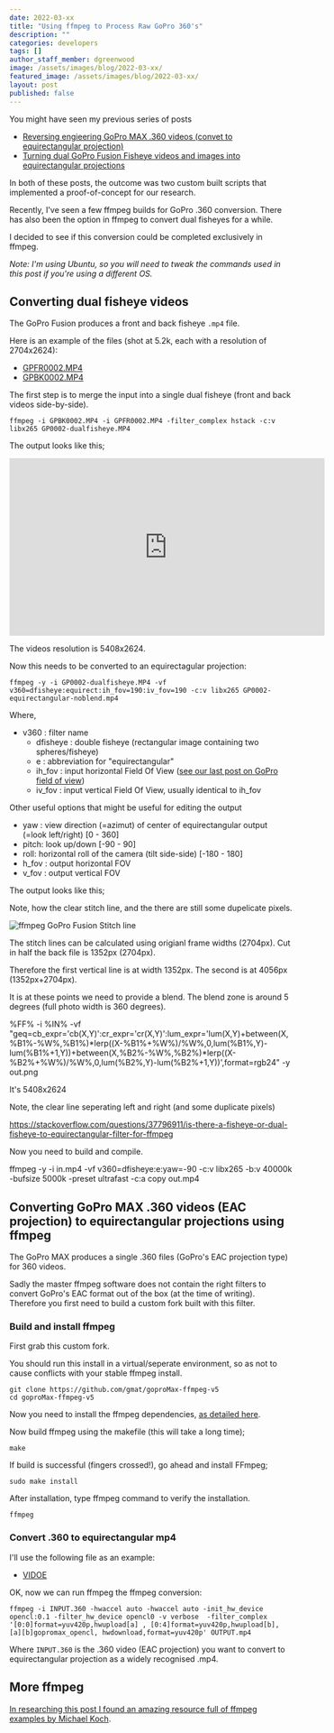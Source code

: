 ```yaml
---
date: 2022-03-xx
title: "Using ffmpeg to Process Raw GoPro 360's"
description: ""
categories: developers
tags: []
author_staff_member: dgreenwood
image: /assets/images/blog/2022-03-xx/
featured_image: /assets/images/blog/2022-03-xx/
layout: post
published: false
---
```



You might have seen my previous series of posts

* [Reversing engieering GoPro MAX .360 videos (convet to equirectangular projection)]()
* [Turning dual GoPro Fusion Fisheye videos and images into equirectangular projections](/blog/2021/gopro-fusion-fisheye-stitching-part-1)

In both of these posts, the outcome was two custom built scripts that implemented a proof-of-concept for our research.

Recently, I've seen a few ffmpeg builds for GoPro .360 conversion. There has also been the option in ffmpeg to convert dual fisheyes for a while.

I decided to see if this conversion could be completed exclusively in ffmpeg.

_Note: I'm using Ubuntu, so you will need to tweak the commands used in this post if you're using a different OS._






## Converting dual fisheye videos

The GoPro Fusion produces a front and back fisheye `.mp4` file.

Here is an example of the files (shot at 5.2k, each with a resolution of 2704x2624):

* [GPFR0002.MP4](https://drive.google.com/file/d/1bbyvicY2b_KkSf-0MaKISwyR4fHr5Aqf/view?usp=sharing)
* [GPBK0002.MP4](https://drive.google.com/file/d/1bZQyCc0ci7bnXahlJxppf1E08nQC023C/view?usp=sharing)


The first step is to merge the input into a single dual fisheye (front and back videos side-by-side).

```shell
ffmpeg -i GPBK0002.MP4 -i GPFR0002.MP4 -filter_complex hstack -c:v libx265 GP0002-dualfisheye.MP4
```

The output looks like this;

<iframe width="560" height="315" src="https://www.youtube-nocookie.com/embed/tXOiW1bAWqY" title="YouTube video player" frameborder="0" allow="accelerometer; autoplay; clipboard-write; encrypted-media; gyroscope; picture-in-picture" allowfullscreen></iframe>

The videos resolution is 5408x2624.

Now this needs to be converted to an equirectagular projection:

```shell
ffmpeg -y -i GP0002-dualfisheye.MP4 -vf v360=dfisheye:equirect:ih_fov=190:iv_fov=190 -c:v libx265 GP0002-equirectangular-noblend.mp4
```

Where,

* v360 : filter name
	* dfisheye : double fisheye (rectangular image containing two spheres/fisheye)
	* e : abbreviation for "equirectangular"
	* ih_fov : input horizontal Field Of View ([see our last post on GoPro field of view](/blog/2021/gopro-fusion-fisheye-stitching-part-4))
	* iv_fov : input vertical Field Of View, usually identical to ih_fov

Other useful options that might be useful for editing the output

* yaw : view direction (=azimut) of center of equirectangular output (=look left/right) [0 - 360]
* pitch: look up/down [-90 - 90]
* roll: horizontal roll of the camera (tilt side-side) [-180 - 180]
* h_fov : output horizontal FOV
* v_fov : output vertical FOV



The output looks like this;



Note, how the clear stitch line, and the there are still some dupelicate pixels.

<img class="img-fluid" src="/assets/images/blog/2022-02-11/ffmpeg-gopro-fusion-stitch-line.png" alt="ffmpeg GoPro Fusion Stitch line" title="ffmpeg GoPro Fusion Stitch line" />

The stitch lines can be calculated using origianl frame widths (2704px). Cut in half the back file is 1352px (2704px).

Therefore the first vertical line is at width 1352px. The second is at 4056px (1352px+2704px).

It is at these points we need to provide a blend. The blend zone is around 5 degrees (full photo width is 360 degrees).











%FF% -i %IN% -vf "geq=cb_expr='cb(X,Y)':cr_expr='cr(X,Y)':lum_expr='lum(X,Y)+between(X,%B1%-%W%,%B1%)*lerp((X-%B1%+%W%)/%W%,0,lum(%B1%,Y)-lum(%B1%+1,Y))+between(X,%B2%-%W%,%B2%)*lerp((X-%B2%+%W%)/%W%,0,lum(%B2%,Y)-lum(%B2%+1,Y))',format=rgb24" -y out.png

It's 5408x2624


Note, the clear line seperating left and right (and some duplicate pixels)








https://stackoverflow.com/questions/37796911/is-there-a-fisheye-or-dual-fisheye-to-equirectangular-filter-for-ffmpeg

Now you need to build and compile.



ffmpeg -y -i in.mp4 -vf v360=dfisheye:e:yaw=-90 -c:v libx265 -b:v 40000k -bufsize 5000k -preset ultrafast -c:a copy out.mp4


## Converting GoPro MAX .360 videos (EAC projection) to equirectangular projections using ffmpeg

The GoPro MAX produces a single .360 files (GoPro's EAC projection type) for 360 videos.

Sadly the master ffmpeg software does not contain the right filters to convert GoPro's EAC format out of the box (at the time of writing). Therefore you first need to build a custom fork built with this filter.

### Build and install ffmpeg

First grab this custom fork. 

You should run this install in a virtual/seperate environment, so as not to cause conflicts with your stable ffmpeg install.


```shell
git clone https://github.com/gmat/goproMax-ffmpeg-v5
cd goproMax-ffmpeg-v5
```

Now you need to install the ffmpeg dependencies, [as detailed here](https://trac.ffmpeg.org/wiki/CompilationGuide/Ubuntu).

Now build ffmpeg using the makefile (this will take a long time);

```shell
make
```

If build is successful (fingers crossed!), go ahead and install FFmpeg;

```shell
sudo make install
```

After installation, type ffmpeg command to verify the installation.

```
ffmpeg
```

### Convert .360 to equirectangular mp4

I'll use the following file as an example:

* [VIDOE]()

OK, now we can run ffmpeg the ffmpeg conversion:

```shell
ffmpeg -i INPUT.360 -hwaccel auto -hwaccel auto -init_hw_device opencl:0.1 -filter_hw_device opencl0 -v verbose  -filter_complex '[0:0]format=yuv420p,hwupload[a] , [0:4]format=yuv420p,hwupload[b], [a][b]gopromax_opencl, hwdownload,format=yuv420p' OUTPUT.mp4
```

Where `INPUT.360` is the .360 video (EAC projection) you want to convert to equirectangular projection as a widely recognised .mp4.

## More ffmpeg

[In researching this post I found an amazing resource full of ffmpeg examples by Michael Koch](http://www.astro-electronic.de/FFmpeg_Book.pdf).
